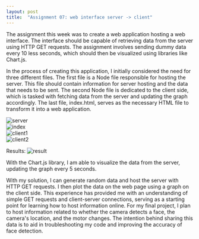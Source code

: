 ```yaml
---
layout: post
title:  "Assignment 07: web interface server -> client"
---
```



The assignment this week was to create a web application hosting a web interface. The interface should be capable of retrieving data from the server using HTTP GET requests. The assignment involves sending dummy data every 10 less seconds, which should then be visualized using libraries like Chart.js.


In the process of creating this application, I initially considered the need for three different files. The first file is a Node file responsible for hosting the server. This file should contain information for server hosting and the data that needs to be sent. The second Node file is dedicated to the client side, which is tasked with fetching data from the server and updating the graph accordingly. The last file, index.html, serves as the necessary HTML file to transform it into a web application.

![server](\ADA525Denne\serverjs.png)  
![index](\ADA525Denne\index.png)  
![client1](\ADA525Denne\client1.png)  
![client2](\ADA525Denne\client2.png) 

Results: 
![result](\ADA525Denne\result.png) 


With the Chart.js library, I am able to visualize the data from the server, updating the graph every 5 seconds.


With my solution, I can generate random data and host the server with HTTP GET requests. I then plot the data on the web page using a graph on the client side. This experience has provided me with an understanding of simple GET requests and client-server connections, serving as a starting point for learning how to host information online. For my final project, I plan to host information related to whether the camera detects a face, the camera's location, and the motor changes. The intention behind sharing this data is to aid in troubleshooting my code and improving the accuracy of face detection.


